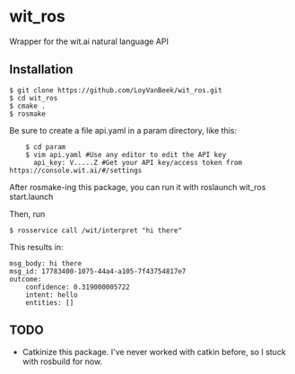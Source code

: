 wit_ros
=======

Wrapper for the wit.ai natural language API

Installation
------------

	$ git clone https://github.com/LoyVanBeek/wit_ros.git
	$ cd wit_ros
	$ cmake .
	$ rosmake

Be sure to create a file api.yaml in a param directory, like this:

        $ cd param
        $ vim api.yaml #Use any editor to edit the API key
          api_key: V.....Z #Get your API key/access token from https://console.wit.ai/#/settings
  
After rosmake-ing this package, you can run it with 
  roslaunch wit_ros start.launch

Then, run 

	$ rosservice call /wit/interpret "hi there"

This results in:

	msg_body: hi there
	msg_id: 17783400-1075-44a4-a105-7f43754817e7
	outcome: 
  		confidence: 0.319000005722
  		intent: hello
  		entities: []


TODO
----
- Catkinize this package. I've never worked with catkin before, so I stuck with rosbuild for now. 
